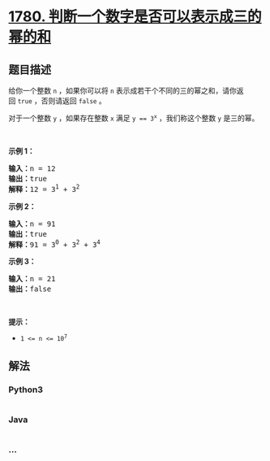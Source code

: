 # [1780. 判断一个数字是否可以表示成三的幂的和](https://leetcode-cn.com/problems/check-if-number-is-a-sum-of-powers-of-three)



## 题目描述

<!-- 这里写题目描述 -->

<p>给你一个整数 <code>n</code> ，如果你可以将 <code>n</code> 表示成若干个不同的三的幂之和，请你返回 <code>true</code> ，否则请返回 <code>false</code> 。</p>

<p>对于一个整数 <code>y</code> ，如果存在整数 <code>x</code> 满足 <code>y == 3<sup>x</sup></code> ，我们称这个整数 <code>y</code> 是三的幂。</p>

<p> </p>

<p><strong>示例 1：</strong></p>

<pre><b>输入：</b>n = 12
<b>输出：</b>true
<b>解释：</b>12 = 3<sup>1</sup> + 3<sup>2</sup>
</pre>

<p><strong>示例 2：</strong></p>

<pre><b>输入：</b>n = 91
<b>输出：</b>true
<b>解释：</b>91 = 3<sup>0</sup> + 3<sup>2</sup> + 3<sup>4</sup>
</pre>

<p><strong>示例 3：</strong></p>

<pre><b>输入：</b>n = 21
<b>输出：</b>false
</pre>

<p> </p>

<p><strong>提示：</strong></p>

<ul>
	<li><code>1 &lt;= n &lt;= 10<sup>7</sup></code></li>
</ul>


## 解法

<!-- 这里可写通用的实现逻辑 -->

<!-- tabs:start -->

### **Python3**

<!-- 这里可写当前语言的特殊实现逻辑 -->

```python

```

### **Java**

<!-- 这里可写当前语言的特殊实现逻辑 -->

```java

```

### **...**

```

```

<!-- tabs:end -->
